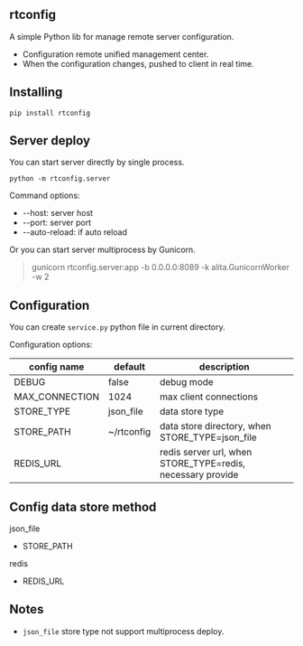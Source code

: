 ## rtconfig

A simple Python lib for manage remote server configuration. 
- Configuration remote unified management center.
- When the configuration changes, pushed to client in real time.

## Installing
```
pip install rtconfig
```

## Server deploy
You can start server directly by single process.
```
python -m rtconfig.server
```
Command options:
- --host: server host
- --port: server port 
- --auto-reload: if auto reload

Or you can start server multiprocess by Gunicorn.
>gunicorn rtconfig.server:app -b 0.0.0.0:8089 -k alita.GunicornWorker -w 2

## Configuration
You can create `service.py` python file in current directory. 

Configuration options:

| config name | default | description |
|--------|--------|--------|
|    DEBUG    |    false   |    debug mode    |
|    MAX_CONNECTION  |   1024   |    max client connections    |
|    STORE_TYPE   |   json_file   |  data store type    |
|    STORE_PATH   |  ~/rtconfig   |  data store directory, when STORE_TYPE=json_file    |
|    REDIS_URL   | |  redis server url, when STORE_TYPE=redis, necessary provide    |

## Config data store method
json_file
- STORE_PATH

redis
- REDIS_URL

## Notes
- `json_file` store type not support multiprocess deploy.
